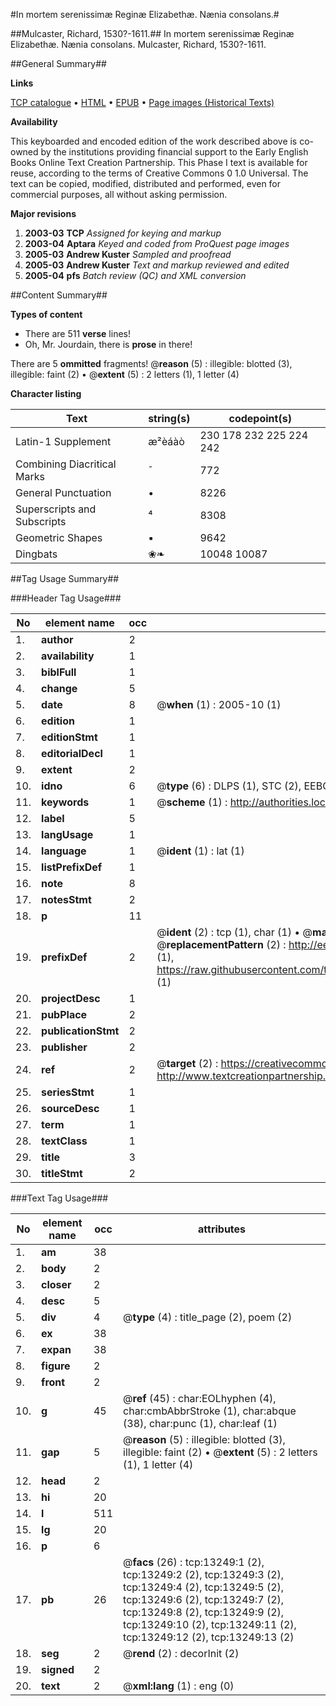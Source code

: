 #In mortem serenissimæ Reginæ Elizabethæ. Nænia consolans.#

##Mulcaster, Richard, 1530?-1611.##
In mortem serenissimæ Reginæ Elizabethæ. Nænia consolans.
Mulcaster, Richard, 1530?-1611.

##General Summary##

**Links**

[TCP catalogue](http://www.ota.ox.ac.uk/tcp/)  • 
[HTML](http://tei.it.ox.ac.uk/tcp/Texts-HTML/free/A07/A07882.html)  • 
[EPUB](http://tei.it.ox.ac.uk/tcp/Texts-EPUB/free/A07/A07882.epub) • 
[Page images (Historical Texts)](https://data.historicaltexts.jisc.ac.uk/view?pubId=eebo-99848171e&pageId=eebo-99848171e-13249-1)

**Availability**

This keyboarded and encoded edition of the
	       work described above is co-owned by the institutions
	       providing financial support to the Early English Books
	       Online Text Creation Partnership. This Phase I text is
	       available for reuse, according to the terms of Creative
	       Commons 0 1.0 Universal. The text can be copied,
	       modified, distributed and performed, even for
	       commercial purposes, all without asking permission.

**Major revisions**

1. __2003-03__ __TCP__ *Assigned for keying and markup*
1. __2003-04__ __Aptara__ *Keyed and coded from ProQuest page images*
1. __2005-03__ __Andrew Kuster__ *Sampled and proofread*
1. __2005-03__ __Andrew Kuster__ *Text and markup reviewed and edited*
1. __2005-04__ __pfs__ *Batch review (QC) and XML conversion*

##Content Summary##

**Types of content**

  * There are 511 **verse** lines!
  * Oh, Mr. Jourdain, there is **prose** in there!

There are 5 **ommitted** fragments! 
 @__reason__ (5) : illegible: blotted (3), illegible: faint (2)  •  @__extent__ (5) : 2 letters (1), 1 letter (4)

**Character listing**


|Text|string(s)|codepoint(s)|
|---|---|---|
|Latin-1 Supplement|æ²èáàò|230 178 232 225 224 242|
|Combining             Diacritical Marks|̄|772|
|General Punctuation|•|8226|
|Superscripts             and Subscripts|⁴|8308|
|Geometric Shapes|▪|9642|
|Dingbats|❀❧|10048 10087|

##Tag Usage Summary##

###Header Tag Usage###

|No|element name|occ|attributes|
|---|---|---|---|
|1.|__author__|2||
|2.|__availability__|1||
|3.|__biblFull__|1||
|4.|__change__|5||
|5.|__date__|8| @__when__ (1) : 2005-10 (1)|
|6.|__edition__|1||
|7.|__editionStmt__|1||
|8.|__editorialDecl__|1||
|9.|__extent__|2||
|10.|__idno__|6| @__type__ (6) : DLPS (1), STC (2), EEBO-CITATION (1), PROQUEST (1), VID (1)|
|11.|__keywords__|1| @__scheme__ (1) : http://authorities.loc.gov/ (1)|
|12.|__label__|5||
|13.|__langUsage__|1||
|14.|__language__|1| @__ident__ (1) : lat (1)|
|15.|__listPrefixDef__|1||
|16.|__note__|8||
|17.|__notesStmt__|2||
|18.|__p__|11||
|19.|__prefixDef__|2| @__ident__ (2) : tcp (1), char (1)  •  @__matchPattern__ (2) : ([0-9\-]+):([0-9IVX]+) (1), (.+) (1)  •  @__replacementPattern__ (2) : http://eebo.chadwyck.com/downloadtiff?vid=$1&page=$2 (1), https://raw.githubusercontent.com/textcreationpartnership/Texts/master/tcpchars.xml#$1 (1)|
|20.|__projectDesc__|1||
|21.|__pubPlace__|2||
|22.|__publicationStmt__|2||
|23.|__publisher__|2||
|24.|__ref__|2| @__target__ (2) : https://creativecommons.org/publicdomain/zero/1.0/ (1), http://www.textcreationpartnership.org/docs/. (1)|
|25.|__seriesStmt__|1||
|26.|__sourceDesc__|1||
|27.|__term__|1||
|28.|__textClass__|1||
|29.|__title__|3||
|30.|__titleStmt__|2||


###Text Tag Usage###

|No|element name|occ|attributes|
|---|---|---|---|
|1.|__am__|38||
|2.|__body__|2||
|3.|__closer__|2||
|4.|__desc__|5||
|5.|__div__|4| @__type__ (4) : title_page (2), poem (2)|
|6.|__ex__|38||
|7.|__expan__|38||
|8.|__figure__|2||
|9.|__front__|2||
|10.|__g__|45| @__ref__ (45) : char:EOLhyphen (4), char:cmbAbbrStroke (1), char:abque (38), char:punc (1), char:leaf (1)|
|11.|__gap__|5| @__reason__ (5) : illegible: blotted (3), illegible: faint (2)  •  @__extent__ (5) : 2 letters (1), 1 letter (4)|
|12.|__head__|2||
|13.|__hi__|20||
|14.|__l__|511||
|15.|__lg__|20||
|16.|__p__|6||
|17.|__pb__|26| @__facs__ (26) : tcp:13249:1 (2), tcp:13249:2 (2), tcp:13249:3 (2), tcp:13249:4 (2), tcp:13249:5 (2), tcp:13249:6 (2), tcp:13249:7 (2), tcp:13249:8 (2), tcp:13249:9 (2), tcp:13249:10 (2), tcp:13249:11 (2), tcp:13249:12 (2), tcp:13249:13 (2)|
|18.|__seg__|2| @__rend__ (2) : decorInit (2)|
|19.|__signed__|2||
|20.|__text__|2| @__xml:lang__ (1) : eng (0)|
